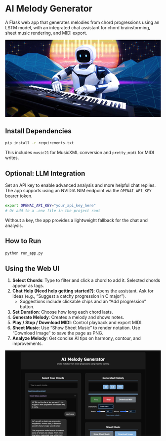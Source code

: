 # AI Melody Generator
A Flask web app that generates melodies from chord progressions using an LSTM model, with an integrated chat assistant for chord brainstorming, sheet music rendering, and MIDI export.

![Image](static/auto-music-.jpg)

## Install Dependencies
```bash
pip install -r requirements.txt
```

This includes `music21` for MusicXML conversion and `pretty_midi` for MIDI writes.

## Optional: LLM Integration
Set an API key to enable advanced analysis and more helpful chat replies. The app supports using an NVIDIA NIM endpoint via the `OPENAI_API_KEY` bearer token.

```bash
export OPENAI_API_KEY="your_api_key_here"
# Or add to a .env file in the project root
```

Without a key, the app provides a lightweight fallback for the chat and analysis.

## How to Run

```bash
python run_app.py
```

## Using the Web UI

1. **Select Chords**: Type to filter and click a chord to add it. Selected chords appear as tags.
2. **Chat Help (Need help getting started?)**: Opens the assistant. Ask for ideas (e.g., “Suggest a catchy progression in C major”).
   - Suggestions include clickable chips and an “Add progression” button.
3. **Set Duration**: Choose how long each chord lasts.
4. **Generate Melody**: Creates a melody and shows notes.
5. **Play / Stop / Download MIDI**: Control playback and export MIDI.
6. **Sheet Music**: Use “Show Sheet Music” to render notation. Use “Download Image” to save the page as PNG.
7. **Analyze Melody**: Get concise AI tips on harmony, contour, and improvements.

![Image](static/UI.png)


